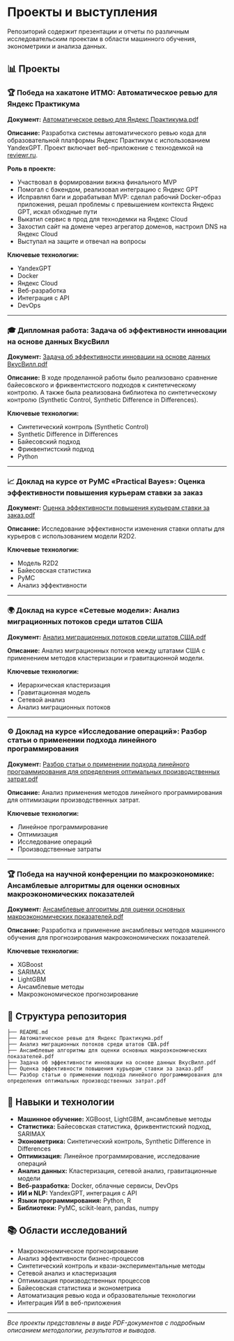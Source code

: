 # Проекты и выступления

Репозиторий содержит презентации и отчеты по различным исследовательским проектам в области машинного обучения, эконометрики и анализа данных.

## 📊 Проекты

### 🏆 Победа на хакатоне ИТМО: Автоматическое ревью для Яндекс Практикума

**Документ:** [Автоматическое ревью для Яндекс Практикума.pdf](Автоматическое%20ревью%20для%20Яндекс%20Практикума.pdf)

**Описание:** Разработка системы автоматического ревью кода для образовательной платформы Яндекс Практикум с использованием YandexGPT. Проект включает веб-приложение с технодемкой на [reviewr.ru](https://reviewr.ru).

**Роль в проекте:**
- Участвовал в формировании вижна финального MVP
- Помогал с бэкендом, реализовал интеграцию с Яндекс GPT
- Исправлял баги и дорабатывал MVP: сделал рабочий Docker-образ приложения, решал проблемы с превышением контекста Яндекс GPT, искал обходные пути
- Выкатил сервис в прод для технодемки на Яндекс Cloud
- Захостил сайт на домене через агрегатор доменов, настроил DNS на Яндекс Cloud
- Выступал на защите и отвечал на вопросы

**Ключевые технологии:**
- YandexGPT
- Docker
- Яндекс Cloud
- Веб-разработка
- Интеграция с API
- DevOps

---

### 🎓 Дипломная работа: Задача об эффективности инновации на основе данных ВкусВилл

**Документ:** [Задача об эффективности инновации на основе данных ВкусВилл.pdf](Задача%20об%20эффективности%20инновации%20на%20основе%20данных%20ВкусВилл.pdf)

**Описание:** В ходе проделанной работы было реализовано сравнение байесовского и фриквентистского подходов к синтетическому контролю. А также была реализована библиотека по синтетическому контролю (Synthetic Control, Synthetic Difference in Differences).

**Ключевые технологии:**
- Синтетический контроль (Synthetic Control)
- Synthetic Difference in Differences
- Байесовский подход
- Фриквентистский подход
- Python

---

### 📈 Доклад на курсе от PyMC «Practical Bayes»: Оценка эффективности повышения курьерам ставки за заказ

**Документ:** [Оценка эффективности повышения курьерам ставки за заказ.pdf](Оценка%20эффективности%20повышения%20курьерам%20ставки%20за%20заказ.pdf)

**Описание:** Исследование эффективности изменения ставки оплаты для курьеров с использованием модели R2D2.

**Ключевые технологии:**
- Модель R2D2
- Байесовская статистика
- PyMC
- Анализ эффективности

---

### 🌍 Доклад на курсе «Сетевые модели»: Анализ миграционных потоков среди штатов США

**Документ:** [Анализ миграционных потоков среди штатов США.pdf](Анализ%20миграционных%20потоков%20среди%20штатов%20США.pdf)

**Описание:** Анализ миграционных потоков между штатами США с применением методов кластеризации и гравитационной модели.

**Ключевые технологии:**
- Иерархическая кластеризация
- Гравитационная модель
- Сетевой анализ
- Анализ миграционных потоков

---

### ⚙️ Доклад на курсе «Исследование операций»: Разбор статьи о применении подхода линейного программирования

**Документ:** [Разбор статьи о применении подхода линейного программирования для определения оптимальных производственных затрат.pdf](Разбор%20статьи%20о%20применении%20подхода%20линейного%20программирования%20для%20определения%20оптимальных%20производственных%20затрат.pdf)

**Описание:** Анализ применения методов линейного программирования для оптимизации производственных затрат.

**Ключевые технологии:**
- Линейное программирование
- Оптимизация
- Исследование операций
- Производственные затраты

---

### 🏆 Победа на научной конференции по макроэкономике: Ансамблевые алгоритмы для оценки основных макроэкономических показателей

**Документ:** [Ансамблевые алгоритмы для оценки основных макроэкономических показателей.pdf](Ансамблевые%20алгоритмы%20для%20оценки%20основных%20макроэкономических%20показателей.pdf)

**Описание:** Разработка и применение ансамблевых методов машинного обучения для прогнозирования макроэкономических показателей.

**Ключевые технологии:**
- XGBoost
- SARIMAX
- LightGBM
- Ансамблевые методы
- Макроэкономическое прогнозирование

## 📁 Структура репозитория

```
├── README.md
├── Автоматическое ревью для Яндекс Практикума.pdf
├── Анализ миграционных потоков среди штатов США.pdf
├── Ансамблевые алгоритмы для оценки основных макроэкономических показателей.pdf
├── Задача об эффективности инновации на основе данных ВкусВилл.pdf
├── Оценка эффективности повышения курьерам ставки за заказ.pdf
└── Разбор статьи о применении подхода линейного программирования для определения оптимальных производственных затрат.pdf
```

## 🎯 Навыки и технологии

- **Машинное обучение:** XGBoost, LightGBM, ансамблевые методы
- **Статистика:** Байесовская статистика, фриквентистский подход, SARIMAX
- **Эконометрика:** Синтетический контроль, Synthetic Difference in Differences
- **Оптимизация:** Линейное программирование, исследование операций
- **Анализ данных:** Кластеризация, сетевой анализ, гравитационные модели
- **Веб-разработка:** Docker, облачные сервисы, DevOps
- **ИИ и NLP:** YandexGPT, интеграция с API
- **Языки программирования:** Python, R
- **Библиотеки:** PyMC, scikit-learn, pandas, numpy

## 📚 Области исследований

- Макроэкономическое прогнозирование
- Анализ эффективности бизнес-процессов
- Синтетический контроль и квази-экспериментальные методы
- Сетевой анализ и кластеризация
- Оптимизация производственных процессов
- Байесовская статистика и эконометрика
- Автоматизация ревью кода и образовательные технологии
- Интеграция ИИ в веб-приложения

---

*Все проекты представлены в виде PDF-документов с подробным описанием методологии, результатов и выводов.*
